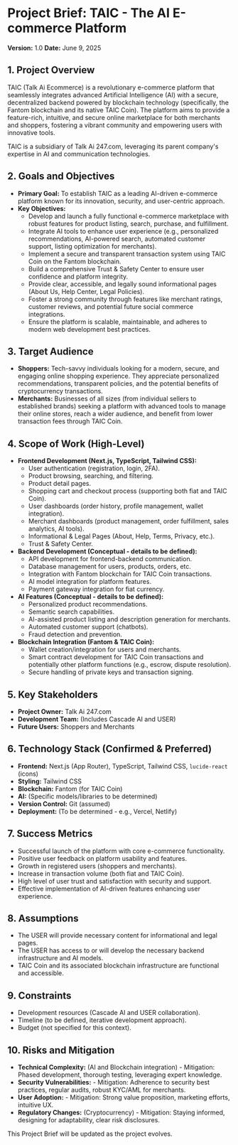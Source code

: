 # Project Brief: TAIC - The AI E-commerce Platform

**Version:** 1.0
**Date:** June 9, 2025

## 1. Project Overview

TAIC (Talk Ai Ecommerce) is a revolutionary e-commerce platform that seamlessly integrates advanced Artificial Intelligence (AI) with a secure, decentralized backend powered by blockchain technology (specifically, the Fantom blockchain and its native TAIC Coin). The platform aims to provide a feature-rich, intuitive, and secure online marketplace for both merchants and shoppers, fostering a vibrant community and empowering users with innovative tools.

TAIC is a subsidiary of Talk Ai 247.com, leveraging its parent company's expertise in AI and communication technologies.

## 2. Goals and Objectives

*   **Primary Goal:** To establish TAIC as a leading AI-driven e-commerce platform known for its innovation, security, and user-centric approach.
*   **Key Objectives:**
    *   Develop and launch a fully functional e-commerce marketplace with robust features for product listing, search, purchase, and fulfillment.
    *   Integrate AI tools to enhance user experience (e.g., personalized recommendations, AI-powered search, automated customer support, listing optimization for merchants).
    *   Implement a secure and transparent transaction system using TAIC Coin on the Fantom blockchain.
    *   Build a comprehensive Trust & Safety Center to ensure user confidence and platform integrity.
    *   Provide clear, accessible, and legally sound informational pages (About Us, Help Center, Legal Policies).
    *   Foster a strong community through features like merchant ratings, customer reviews, and potential future social commerce integrations.
    *   Ensure the platform is scalable, maintainable, and adheres to modern web development best practices.

## 3. Target Audience

*   **Shoppers:** Tech-savvy individuals looking for a modern, secure, and engaging online shopping experience. They appreciate personalized recommendations, transparent policies, and the potential benefits of cryptocurrency transactions.
*   **Merchants:** Businesses of all sizes (from individual sellers to established brands) seeking a platform with advanced tools to manage their online stores, reach a wider audience, and benefit from lower transaction fees through TAIC Coin.

## 4. Scope of Work (High-Level)

*   **Frontend Development (Next.js, TypeScript, Tailwind CSS):**
    *   User authentication (registration, login, 2FA).
    *   Product browsing, searching, and filtering.
    *   Product detail pages.
    *   Shopping cart and checkout process (supporting both fiat and TAIC Coin).
    *   User dashboards (order history, profile management, wallet integration).
    *   Merchant dashboards (product management, order fulfillment, sales analytics, AI tools).
    *   Informational & Legal Pages (About, Help, Terms, Privacy, etc.).
    *   Trust & Safety Center.
*   **Backend Development (Conceptual - details to be defined):**
    *   API development for frontend-backend communication.
    *   Database management for users, products, orders, etc.
    *   Integration with Fantom blockchain for TAIC Coin transactions.
    *   AI model integration for platform features.
    *   Payment gateway integration for fiat currency.
*   **AI Features (Conceptual - details to be defined):**
    *   Personalized product recommendations.
    *   Semantic search capabilities.
    *   AI-assisted product listing and description generation for merchants.
    *   Automated customer support (chatbots).
    *   Fraud detection and prevention.
*   **Blockchain Integration (Fantom & TAIC Coin):**
    *   Wallet creation/integration for users and merchants.
    *   Smart contract development for TAIC Coin transactions and potentially other platform functions (e.g., escrow, dispute resolution).
    *   Secure handling of private keys and transaction signing.

## 5. Key Stakeholders

*   **Project Owner:** Talk Ai 247.com
*   **Development Team:** (Includes Cascade AI and USER)
*   **Future Users:** Shoppers and Merchants

## 6. Technology Stack (Confirmed & Preferred)

*   **Frontend:** Next.js (App Router), TypeScript, Tailwind CSS, `lucide-react` (icons)
*   **Styling:** Tailwind CSS
*   **Blockchain:** Fantom (for TAIC Coin)
*   **AI:** (Specific models/libraries to be determined)
*   **Version Control:** Git (assumed)
*   **Deployment:** (To be determined - e.g., Vercel, Netlify)

## 7. Success Metrics

*   Successful launch of the platform with core e-commerce functionality.
*   Positive user feedback on platform usability and features.
*   Growth in registered users (shoppers and merchants).
*   Increase in transaction volume (both fiat and TAIC Coin).
*   High level of user trust and satisfaction with security and support.
*   Effective implementation of AI-driven features enhancing user experience.

## 8. Assumptions

*   The USER will provide necessary content for informational and legal pages.
*   The USER has access to or will develop the necessary backend infrastructure and AI models.
*   TAIC Coin and its associated blockchain infrastructure are functional and accessible.

## 9. Constraints

*   Development resources (Cascade AI and USER collaboration).
*   Timeline (to be defined, iterative development approach).
*   Budget (not specified for this context).

## 10. Risks and Mitigation

*   **Technical Complexity:** (AI and Blockchain integration) - Mitigation: Phased development, thorough testing, leveraging expert knowledge.
*   **Security Vulnerabilities:** - Mitigation: Adherence to security best practices, regular audits, robust KYC/AML for merchants.
*   **User Adoption:** - Mitigation: Strong value proposition, marketing efforts, intuitive UX.
*   **Regulatory Changes:** (Cryptocurrency) - Mitigation: Staying informed, designing for adaptability, clear risk disclosures.

This Project Brief will be updated as the project evolves.
